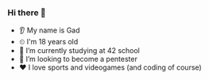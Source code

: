 ### Hi there 👋 ###
* 👂 My name is Gad
* ⏲ I'm 18 years old
* 🌱 I’m currently studying at 42 school
* 🤝 I’m looking to become a pentester
* ❤️ I love sports and videogames (and coding of course)
